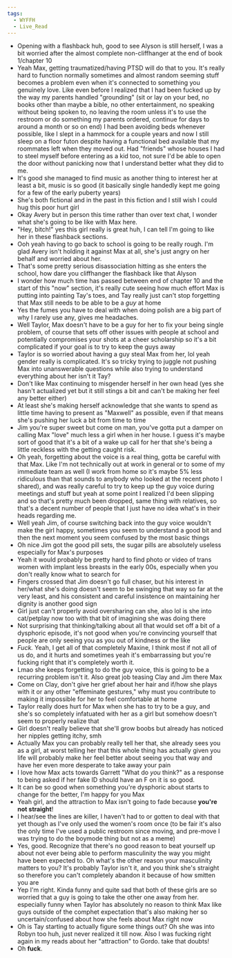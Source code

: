 ```yaml
---
tags:
  - WYFFH
  - Live_Read
---
```

* Opening with a flashback huh, good to see Alyson is still herself, I was a bit worried after the almost complete non-cliffhanger at the end of book 1/chapter 10
* Yeah Max, getting traumatized/having PTSD will do that to you. It's really hard to function normally sometimes and almost random seeming stuff becomes a problem even when it's connected to something you genuinely love. Like even before I realized that I had been fucked up by the way my parents handled "grounding" (sit or lay on your bed, no books other than maybe a bible, no other entertainment, no speaking without being spoken to, no leaving the room unless it's to use the restroom or do something my parents ordered, continue for days to around a month or so on end) I had been avoiding beds whenever possible, like I slept in a hammock for a couple years and now I still sleep on a floor futon despite having a functional bed available that my roommates left when they moved out. Had "friends" whose houses I had to steel myself before entering as a kid too, not sure I'd be able to open the door without panicking now that I understand better what they did to me.
* It's good she managed to find music as another thing to interest her at least a bit, music is so good (it basically single handedly kept me going for a few of the early puberty years)
* She's both fictional and in the past in this fiction and I still wish I could hug this poor hurt girl
* Okay Avery but in person this time rather than over text chat, I wonder what she's going to be like with Max here.
* "Hey, bitch!" yes this girl really is great huh, I can tell I'm going to like her in these flashback sections. 
* Ooh yeah having to go back to school is going to be really rough. I'm glad Avery isn't holding it against Max at all, she's just angry on her behalf and worried about her.
* That's some pretty serious disassociation hitting as she enters the school, how dare you cliffhanger the flashback like that Alyson
* I wonder how much time has passed between end of chapter 10 and the start of this "now" section, it's really cute seeing how much effort Max is putting into painting Tay's toes, and Tay really just can't stop forgetting that Max still needs to be able to be a *guy* at home
* Yes the fumes you have to deal with when doing polish are a big part of why I rarely use any, gives me headaches.
* Well Taylor, Max doesn't have to be a guy for her to fix your being single problem, of course that sets off other issues with people at school and potentially compromises your shots at a cheer scholarship so it's a bit complicated if your goal is to try to keep the guys away
* Taylor is so worried about having a guy steal Max from her, lol yeah gender really is complicated. It's so tricky trying to juggle not pushing Max into unanswerable questions while also trying to understand everything about her isn't it Tay?
* Don't like Max continuing to misgender herself in her own head (yes she hasn't actualized yet but it still stings a bit and can't be making her feel any better either)
* At least she's making herself acknowledge that she wants to spend as little time having to present as "Maxwell" as possible, even if that means she's pushing her luck a bit from time to time
* Jim you're super sweet but come on man, you've gotta put a damper on calling Max "love" much less a girl when in her house. I guess it's maybe sort of good that it's a bit of a wake up call for her that she's being a little reckless with the getting caught risk.
* Oh yeah, forgetting about the voice is a real thing, gotta be careful with that Max. Like I'm not technically out at work in general or to some of my immediate team as well (I work from home so it's maybe 5% less ridiculous than that sounds to anybody who looked at the recent photo I shared), and was really careful to try to keep up the guy voice during meetings and stuff but yeah at some point I realized I'd been slipping and so that's pretty much been dropped, same thing with relatives, so that's a decent number of people that I just have no idea what's in their heads regarding me.
* Well yeah Jim, of course switching back into the guy voice wouldn't make the girl happy, sometimes you seem to understand a good bit and then the next moment you seem confused by the most basic things
* Oh nice Jim got the good pill sets, the sugar pills are absolutely useless especially for Max's purposes
* Yeah it would probably be pretty hard to find photo or video of trans women with implant less breasts in the early 00s, especially when you don't really know what to search for
* Fingers crossed that Jim doesn't go full chaser, but his interest in her/what she's doing doesn't seem to be swinging that way so far at the very least, and his consistent and careful insistence on maintaining her dignity is another good sign
* Girl just can't properly avoid oversharing can she, also lol is she into cat/petplay now too with that bit of imagining she was doing there
* Not surprising that thinking/talking about all that would set off a bit of a dysphoric episode, it's not good when you're convincing yourself that people are only seeing you as you out of kindness or the like
* *Fuck.* Yeah, I get all of that completely Maxine, I think most if not all of us do, and it hurts and sometimes yeah it's embarrassing but you're fucking right that it's completely worth it.
* Lmao she keeps forgetting to do the guy voice, this is going to be a recurring problem isn't it. Also great job teasing Clay and Jim there Max
* Come on Clay, don't give her grief about her hair and if/how she plays with it or any other "effeminate gestures," why must you contribute to making it impossible for her to feel comfortable at home
* Taylor really does hurt for Max when she has to try to be a guy, and she's so completely infatuated with her as a girl but somehow doesn't seem to properly realize that
* Girl doesn't really believe that she'll grow boobs but already has noticed her nipples getting itchy, smh
* Actually Max you can probably really tell her that, she already sees you as a girl, at worst telling her that this whole thing has actually given you life will probably make her feel better about seeing you that way and have her even more desperate to take away your pain
* I love how Max acts towards Garrett "What do *you* think?" as a response to being asked if her fake ID should have an F on it is so good. 
* It can be so good when something you're dysphoric about starts to change for the better, I'm happy for you Max
* Yeah girl, and the attraction to Max isn't going to fade because **you're not straight**! 
* I hear/see the lines are killer, I haven't had to or gotten to deal with that yet though as I've only used the women's room once (to be fair it's also the only time I've used a public restroom since moving, and pre-move I was trying to do the boymode thing but not as a meme)
* Yes, good. Recognize that there's no good reason to beat yourself up about not ever being able to perform masculinity the way you might have been expected to. Oh what's the other reason your masculinity matters to you? It's probably Taylor isn't it, and you think she's straight so therefore you can't completely abandon it because of how smitten you are
* Yep I'm right. Kinda funny and quite sad that both of these girls are so worried that a guy is going to take the other one away from her. especially funny when Taylor has absolutely no reason to think Max like guys outside of the comphet expectation that's also making her so uncertain/confused about how she feels about Max right now
* Oh is Tay starting to actually figure some things out? Oh she was into Robyn too huh, just never realized it till now. Also I was fucking right again in my reads about her "attraction" to Gordo. take that doubts!
* Oh **fuck**.